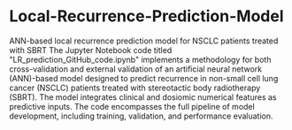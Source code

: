 # Local-Recurrence-Prediction-Model
ANN-based local recurrence prediction model for NSCLC patients treated with SBRT
The Jupyter Notebook code titled "LR_prediction_GitHub_code.ipynb" implements a methodology for both cross-validation and external validation of an artificial neural network (ANN)-based model designed to predict recurrence in non-small cell lung cancer (NSCLC) patients treated with stereotactic body radiotherapy (SBRT). The model integrates clinical and dosiomic numerical features as predictive inputs. The code encompasses the full pipeline of model development, including training, validation, and performance evaluation.
